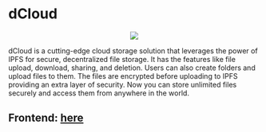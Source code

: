 # dCloud

<div style="display: flex; justify-content: center; align-content: center">
<img src="https://raw.githubusercontent.com/nayanprasad/dCloud-frontend/main/images/dcloud.png">
</div>

dCloud is a cutting-edge cloud storage solution that leverages the power of IPFS for secure, decentralized file storage.
It has the features like file upload, download, sharing, and deletion. Users can also create folders and upload files to
them. The files are encrypted before uploading to IPFS providing an extra layer of security. Now you can store unlimited
files securely and access them from anywhere in the world.


## Frontend: [here](https://github.com/krishnadev-ss/dCloud-frontend)
